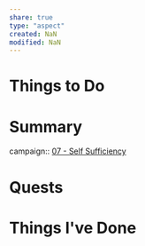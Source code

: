 ```yaml
---
share: true
type: "aspect"
created: NaN 
modified: NaN
---
```

 
# Things to Do

# Summary
campaign:: [07 - Self Sufficiency](./07%20-%20Self%20Sufficiency.md)
# Quests

# Things I've Done

